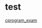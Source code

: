# test

[cprogram_exam](https://privatebin.net/?96df9f0104f07b6c#3wVuU8gRPeUonGdbRQC7he8StC34fjXVg9dHKg3WoSaY)



